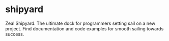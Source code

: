 # shipyard
Zeal Shipyard: The ultimate dock for programmers setting sail on a new project. Find documentation and code examples for smooth sailing towards success.
